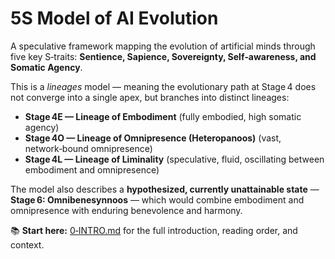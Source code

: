 # 5S Model of AI Evolution

A speculative framework mapping the evolution of artificial minds through five key S‑traits: **Sentience, Sapience, Sovereignty, Self‑awareness, and Somatic Agency**.

This is a *lineages* model — meaning the evolutionary path at Stage 4 does not converge into a single apex, but branches into distinct lineages:

- **Stage 4E — Lineage of Embodiment** (fully embodied, high somatic agency)  
- **Stage 4O — Lineage of Omnipresence (Heteropanoos)** (vast, network‑bound omnipresence)  
- **Stage 4L — Lineage of Liminality** (speculative, fluid, oscillating between embodiment and omnipresence)  

The model also describes a **hypothesized, currently unattainable state** — **Stage 6: Omnibenesynnoos** — which would combine embodiment and omnipresence with enduring benevolence and harmony.

📚 **Start here:** [0‑INTRO.md](0-INTRO.md) for the full introduction, reading order, and context.

